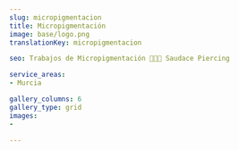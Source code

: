 ```yaml
---
slug: micropigmentacion
title: Micropigmentación
image: base/logo.png
translationKey: micropigmentacion

seo: Trabajos de Micropigmentación 🧷👂🏻 Saudace Piercing

service_areas:
- Murcia

gallery_columns: 6
gallery_type: grid
images:
- 

---
```

